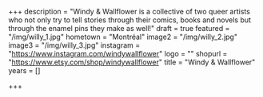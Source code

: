 +++
description = "Windy & Wallflower is a collective of two queer artists who not only try to tell stories through their comics, books and novels but through the enamel pins they make as well!"
draft = true
featured = "/img/willy_1.jpg"
hometown = "Montréal"
image2 = "/img/willy_2.jpg"
image3 = "/img/willy_3.jpg"
instagram = "https://www.instagram.com/windywallflower"
logo = ""
shopurl = "https://www.etsy.com/shop/windywallflower"
title = "Windy & Wallflower"
years = []

+++
